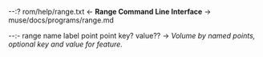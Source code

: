 --:? rom/help/range.txt <- **Range Command Line Interface** -> muse/docs/programs/range.md    

--:- range name label point point key? value?? -> _Volume by named points, optional key and value for feature._   